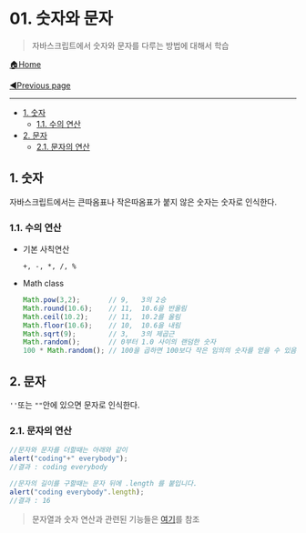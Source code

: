 # 01. 숫자와 문자

> 자바스크립트에서 숫자와 문자를 다루는 방법에 대해서 학습

[🏠Home](https://github.com/batboy118/Study_Note)

[◀Previous page ](./README.md)

---

<!-- TOC -->

- [1. 숫자](#1-숫자)
	- [1.1. 수의 연산](#11-수의-연산)
- [2. 문자](#2-문자)
	- [2.1. 문자의 연산](#21-문자의-연산)

<!-- /TOC -->

## 1. 숫자

자바스크립트에서는 큰따옴표나 작은따옴표가 붙지 않은 숫자는 숫자로 인식한다.

### 1.1. 수의 연산

- 기본 사칙연산

   `+, -, *, /, %`

- Math class

  ```javascript
  Math.pow(3,2);       // 9,   3의 2승
  Math.round(10.6);    // 11,  10.6을 반올림
  Math.ceil(10.2);     // 11,  10.2를 올림
  Math.floor(10.6);    // 10,  10.6을 내림
  Math.sqrt(9);        // 3,   3의 제곱근
  Math.random();       // 0부터 1.0 사이의 랜덤한 숫자
  100 * Math.random(); // 100을 곱하면 100보다 작은 임의의 숫자를 얻을 수 있음
  ```

## 2. 문자

`''`또는 `""`안에 있으면 문자로 인식한다.

### 2.1. 문자의 연산

```javascript
//문자와 문자를 더할때는 아래와 같이
alert("coding"+" everybody");
//결과 : coding everybody

//문자의 길이를 구할때는 문자 뒤에 .length 를 붙입니다.
alert("coding everybody".length);
//결과 : 16
```

> 문자열과 숫자 연산과 관련된 기능들은 [여기](https://opentutorials.org/course/50/37)를 참조
